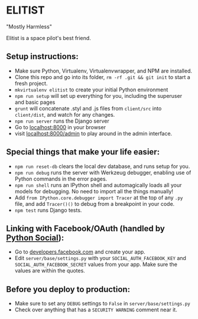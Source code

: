ELITIST
=======

"Mostly Harmless"

Elitist is a space pilot's best friend.

Setup instructions:
------------------------

* Make sure Python, Virtualenv, Virtualenvwrapper, and NPM are installed.
* Clone this repo and go into its folder, `rm -rf .git && git init` to start a fresh project.
* `mkvirtualenv elitist` to create your initial Python environment
* `npm run setup` will set up everything for you, including the superuser and basic pages
* `grunt` will concatenate .styl and .js files from `client/src` into `client/dist`, and watch for any changes.
* `npm run server` runs the Django server
* Go to [localhost:8000](http://localhost:8000/) in your browser
* visit [localhost:8000/admin](http://localhost:8000/admin) to play around in the admin interface.

Special things that make your life easier:
------------------------------------------

* `npm run reset-db` clears the local dev database, and runs setup for you.
* `npm run debug` runs the server with Werkzeug debugger, enabling use of Python commands in the error pages.
* `npm run shell` runs an IPython shell and automagically loads all your models for debugging. No need to import all the things manually!
* Add `from IPython.core.debugger import Tracer` at the top of any `.py` file, and add `Tracer()()` to debug from a breakpoint in your code.
* `npm test` runs Django tests.

Linking with Facebook/OAuth (handled by [Python Social](http://psa.matiasaguirre.net/)):
-------------------------------------------------

* Go to [developers.facebook.com](https://developers.facebook.com/) and create your app.
* Edit `server/base/settings.py` with your `SOCIAL_AUTH_FACEBOOK_KEY` and `SOCIAL_AUTH_FACEBOOK_SECRET` values from your app. Make sure the values are within the quotes.

Before you deploy to production:
--------------------------------

* Make sure to set any `DEBUG` settings to `False` in `server/base/settings.py`
* Check over anything that has a `SECURITY WARNING` comment near it.
